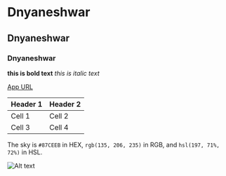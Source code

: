 # Dnyaneshwar
## Dnyaneshwar
### Dnyaneshwar



**this is bold text**
*this is italic text*

[App URL](https://chat.openai.com)


| Header 1 | Header 2 |
|----------|----------|
| Cell 1   | Cell 2   |
| Cell 3   | Cell 4   |

The sky is `#87CEEB` in HEX, `rgb(135, 206, 235)` in RGB, and `hsl(197, 71%, 72%)` in HSL.

![Alt text](https://github.githubassets.com/assets/GitHub-Mark-ea2971cee799.png)

